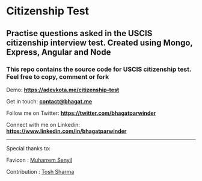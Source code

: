 # Citizenship Test

## Practise questions asked in the USCIS citizenship interview test. Created using Mongo, Express, Angular and Node

### This repo contains the source code for USCIS citizenship test. Feel free to copy, comment or fork

Demo: **https://adevkota.me/citizenship-test**

Get in touch: **contact@bhagat.me**

Follow me on Twitter: **https://twitter.com/bhagatparwinder**

Connect with me on Linkedin: **https://www.linkedin.com/in/bhagatparwinder**

---

Special thanks to:

Favicon : [Muharrem Senyil](https://dribbble.com/msenyil)

Contribution : [Tosh Sharma](https://adevkota.me/)
